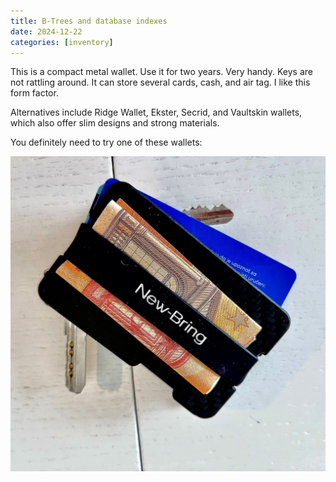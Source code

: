 ```yaml
---
title: B-Trees and database indexes
date: 2024-12-22
categories: [inventory]
---
```


This is a compact metal wallet.
Use it for two years. Very handy. Keys are not rattling around. It can store several cards, cash, and air tag. I like this form factor.

Alternatives include Ridge Wallet, Ekster, Secrid, and Vaultskin wallets, which also offer slim designs and strong materials.

You definitely need to try one of these wallets:

![metal-wallet](../../static/images/metal-wallet.jpg)
